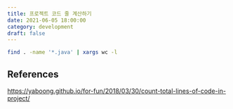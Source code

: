 ```yaml
---
title: 프로젝트 코드 줄 계산하기
date: 2021-06-05 18:00:00
category: development
draft: false
---
```


```bash
find . -name '*.java' | xargs wc -l
```

## References

https://yaboong.github.io/for-fun/2018/03/30/count-total-lines-of-code-in-project/
